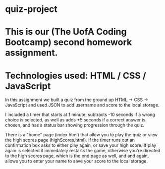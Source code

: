 # quiz-project
<h1>This is our
(The UofA Coding Bootcamp)
second homework assignment.</h1>
<h1>Technologies used: HTML / CSS / JavaScript</h1>
<p>
  In this assignment we built a quiz from the ground up HTML -> CSS -> JavaScript and used JSON to add username and score to the local storage.
  
  I included a timer that starts at 1 minute, subtracts -10 seconds if a wrong choice is selected, as well as adds +5 seconds if a correct answer is chosen, and has a status bar showing progression through the quiz.
  
  There is a "home" page (index.html) that allow you to play the quiz or view the high scores page (highScores.html). If the timer runs out an confirmation box asks to either play again, or save your high score. If play again is selected it immedately restarts the game, otherwise you're directed to the high scores page, which is the end page as well, and and again, allows you to enter your name to save your score to the local storage. 
